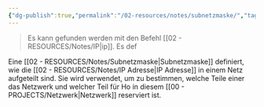 ```yaml
---
{"dg-publish":true,"permalink":"/02-resources/notes/subnetzmaske/","tags":["netzwerk/subnet-mask"],"noteIcon":""}
---
```


>Es kann gefunden werden mit den Befehl [[02 - RESOURCES/Notes/IP\|ip]].
>Es def

Eine [[02 - RESOURCES/Notes/Subnetzmaske\|Subnetzmaske]] definiert, wie die [[02 - RESOURCES/Notes/IP Adresse\|IP Adresse]] in einem Netz aufgeteilt sind. 
Sie wird verwendet, um zu bestimmen, welche Teile einer  das Netzwerk und welcher Teil für Ho in diesem [[00 - PROJECTS/Netzwerk\|Netzwerk]] reserviert ist.

